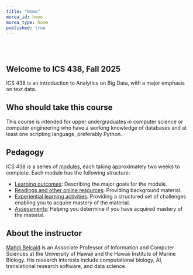 ```yaml
---
title: "Home"  
morea_id: home  
morea_type: home  
published: true  
---
```


<br/><br/>
## Welcome to ICS 438, Fall 2025

ICS 438 is an introduction to Analytics on Big Data, with a major emphasis on text data.

## Who should take this course

This course is intended for upper undergraduates in computer science or computer engineering who have a working knowledge of databases and at least one scripting language, preferably Python.

## Pedagogy

ICS 438 is a series of [modules](/ics438fall25/modules), each taking approximately two weeks to complete. Each module has the following structure:

  * [Learning outcomes](/ics438fall25/outcomes): Describing the major goals for the module.
  * [Readings and other online resources](/ics438fall25/readings): Providing background material.
  * [Experiential learning activities](/ics438fall25/experiences): Providing a structured set of challenges enabling you to acquire mastery of the material.
  * [Assessments](/ics438fall2/assessments): Helping you determine if you have acquired mastery of the material.

## About the instructor

[Mahdi Belcaid](https://mahdi-b.github.io/) is an Associate Professor of Information and Computer Sciences at the University of Hawaii and the Hawaii Institute of Marine Biology. His research interests include computational biology, AI, translational research software, and data science.


